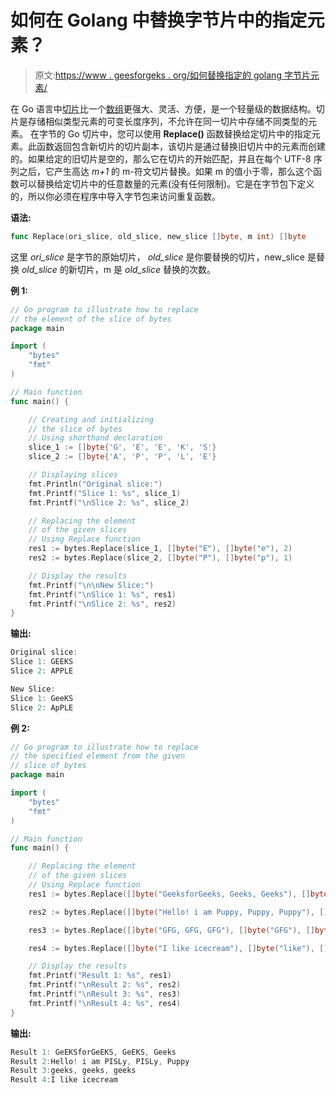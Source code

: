 # 如何在 Golang 中替换字节片中的指定元素？

> 原文:[https://www . geesforgeks . org/如何替换指定的 golang 字节片元素/](https://www.geeksforgeeks.org/how-to-replace-a-specified-element-in-slice-of-bytes-in-golang/)

在 Go 语言中[切片](https://www.geeksforgeeks.org/slices-in-golang/)比一个[数组](https://www.geeksforgeeks.org/arrays-in-go/)更强大、灵活、方便，是一个轻量级的数据结构。切片是存储相似类型元素的可变长度序列，不允许在同一切片中存储不同类型的元素。
在字节的 Go 切片中，您可以使用 **Replace()** 函数替换给定切片中的指定元素。此函数返回包含新切片的切片副本，该切片是通过替换旧切片中的元素而创建的。如果给定的旧切片是空的，那么它在切片的开始匹配，并且在每个 UTF-8 序列之后，它产生高达 *m+1* 的 m-符文切片替换。如果 m 的值小于零，那么这个函数可以替换给定切片中的任意数量的元素(没有任何限制)。它是在字节包下定义的，所以你必须在程序中导入字节包来访问重复函数。

**语法:**

```go
func Replace(ori_slice, old_slice, new_slice []byte, m int) []byte
```

这里 *ori_slice* 是字节的原始切片， *old_slice* 是你要替换的切片，new_slice 是替换 *old_slice* 的新切片，m 是 *old_slice* 替换的次数。

**例 1:**

```go
// Go program to illustrate how to replace
// the element of the slice of bytes
package main

import (
    "bytes"
    "fmt"
)

// Main function
func main() {

    // Creating and initializing
    // the slice of bytes
    // Using shorthand declaration
    slice_1 := []byte{'G', 'E', 'E', 'K', 'S'}
    slice_2 := []byte{'A', 'P', 'P', 'L', 'E'}

    // Displaying slices
    fmt.Println("Original slice:")
    fmt.Printf("Slice 1: %s", slice_1)
    fmt.Printf("\nSlice 2: %s", slice_2)

    // Replacing the element
    // of the given slices
    // Using Replace function
    res1 := bytes.Replace(slice_1, []byte("E"), []byte("e"), 2)
    res2 := bytes.Replace(slice_2, []byte("P"), []byte("p"), 1)

    // Display the results
    fmt.Printf("\n\nNew Slice:")
    fmt.Printf("\nSlice 1: %s", res1)
    fmt.Printf("\nSlice 2: %s", res2)
}
```

**输出:**

```go
Original slice:
Slice 1: GEEKS
Slice 2: APPLE

New Slice:
Slice 1: GeeKS
Slice 2: ApPLE

```

**例 2:**

```go
// Go program to illustrate how to replace
// the specified element from the given
// slice of bytes
package main

import (
    "bytes"
    "fmt"
)

// Main function
func main() {

    // Replacing the element
    // of the given slices
    // Using Replace function
    res1 := bytes.Replace([]byte("GeeksforGeeks, Geeks, Geeks"), []byte("eks"), []byte("EKS"), 3)

    res2 := bytes.Replace([]byte("Hello! i am Puppy, Puppy, Puppy"), []byte("upp"), []byte("ISL"), 2)

    res3 := bytes.Replace([]byte("GFG, GFG, GFG"), []byte("GFG"), []byte("geeks"), -1)

    res4 := bytes.Replace([]byte("I like icecream"), []byte("like"), []byte("love"), 0)

    // Display the results
    fmt.Printf("Result 1: %s", res1)
    fmt.Printf("\nResult 2: %s", res2)
    fmt.Printf("\nResult 3: %s", res3)
    fmt.Printf("\nResult 4: %s", res4)
}
```

**输出:**

```go
Result 1: GeEKSforGeEKS, GeEKS, Geeks
Result 2:Hello! i am PISLy, PISLy, Puppy
Result 3:geeks, geeks, geeks
Result 4:I like icecream

```